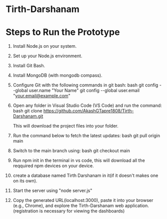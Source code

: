# Tirth-Darshanam
# Steps to Run the Prototype

1. Install Node.js on your system.
2. Set up your Node.js environment.
3. Install Git Bash.
4. Install MongoDB (with mongodb compass).
5. Configure Git with the following commands in git bash:
   bash
   git config --global user.name "Your Name"
   git config --global user.email "your.email@example.com"
   
6. Open any folder in Visual Studio Code (VS Code) and run the command:
     bash
   git clone https://github.com/AkashGTapre1808/Tirth-Darshanam.git

   This will download the project files into your folder.
7. Run the command below to fetch the latest updates:
      bash
   git pull origin main
   
8. Switch to the main branch using:
      bash
   git checkout main

9. Run npm init in the terminal in vs code, this will download all the reqquired npm devices on your device.
10. create a database named Tirth Darshanam in it(if it doesn't makes one on its own).
11. Start the server using "node server.js"
12. Copy the generated URL(localhost:3000), paste it into your browser (e.g., Chrome), and explore the Tirth-Darshanam web application.
(registration is necessary for viewing the dashboards)
